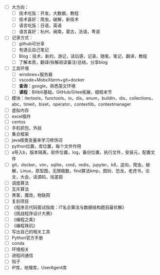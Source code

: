 -   [ ] 大方向：
    -   [ ] 技术吃饭：开发，大数据，教程
    -   [ ] 技术喜好：爬虫，破解，新技术
    -   [ ] 语言吃饭：日语，英语
    -   [ ] 语言喜好：杭州，闽南，蒙古，法语，粤语
-   [ ] 记录方式：
    -   [ ] github可分享
    -   [ ] 有道云自己笔记
    -   [ ] Blog：技术，新的，游记，读后感，记录，随笔，笔记，翻译，教程
    -   [ ] 了解本质，翻译/拆解阅读备注/总结，分享blog
-   [ ] 工具环境
    -   [ ] windows+服务器
    -   [ ] vscode+MobxXterm+git+docker
    -   [ ] **查询**：google，熟悉英文环境
    -   [ ] **课程**：Bilibili基础，GitHub/Gitee拓展，细枝末节
-   [ ] 模块：itertools，functools，io，dis，enum，buildin，dis，collections，abc，timeit，biset，operator，contextlib，contextmanager
-   [ ] 虚拟内存
-   [ ] excel插件
-   [ ] centos
-   [ ] 手机抓包，外挂
-   [ ] 集合框架
-   [ ] java按类变量来学习修饰词
-   [ ] python位置，库位置，每个文件作用
-   [ ] a导入b，版本隔离，软件位置，log，备份位置，执行文件，安装元，配置文件
-   [ ] git，docker，vim，sqlite，cmd，redis，jupyter，k8，逆向，爬虫，破解，Linux，原型图，无限极数，find算法kmp，图铃、恐龙，老虎书，论文，大会，读源码，找差距
-   [ ] 调度算法
-   [ ] 互斥算法
-   [ ] 黑客，魔改，物联网
-   [ ] 复刻项目
-   [ ] 《程序员代码⾯试指南：IT名企算法与数据结构题⽬最优解》
-   [ ] 《挑战程序设计⼤赛》
-   [ ] 《编程之美》
-   [ ] 《编程珠玑》
-   [ ] 写出自己的相关工具
-   [ ] Python官方手册
-   [ ] conda
-   [ ] 环境相关
-   [ ] 进程间通信
-   [ ] 钩子
-   [ ] IP库，地理库，UserAgent库